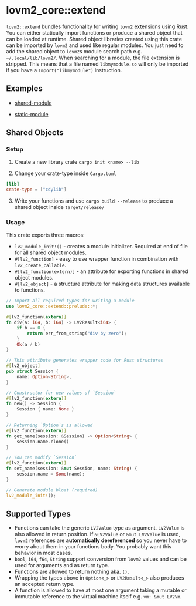 # lovm2_core::extend

`lovm2::extend` bundles functionality for writing `lovm2` extensions using Rust. You can either statically import functions or produce a shared object that can be loaded at runtime.
Shared object libraries created using this crate can be imported by `lovm2` and used like regular modules. You just need to add the shared object to `lovm2`s module search path e.g. `~/.local/lib/lovm2/`. When searching for a module, the file extension is stripped. This means that a file named `libmymodule.so` will only be imported if you have a `Import("libmymodule")` instruction.

## Examples

- [shared-module](https://github.com/lausek/lovm2/tree/master/examples/shared-module)

- [static-module](https://github.com/lausek/lovm2/tree/master/examples/static-module)

## Shared Objects

### Setup

1. Create a new library crate `cargo init <name> --lib`

2. Change your crate-type inside `Cargo.toml`

``` toml
[lib]
crate-type = ["cdylib"]
```

3. Write your functions and use `cargo build --release` to produce
a shared object inside `target/release/`

### Usage

This crate exports three macros:

- `lv2_module_init!()` - creates a module initializer. Required at end of file for all shared object modules.
- `#[lv2_function]` - easy to use wrapper function in combination with `lv2_create_callable`.
- `#[lv2_function(extern)]` - an attribute for exporting functions in shared object modules.
- `#[lv2_object]` - a structure attribute for making data structures available to functions.

``` rust
// Import all required types for writing a module
use lovm2_core::extend::prelude::*;

#[lv2_function(extern)]
fn div(a: i64, b: i64) -> LV2Result<i64> {
    if b == 0 {
        return err_from_string("div by zero");
    }
    Ok(a / b)
}

// This attribute generates wrapper code for Rust structures
#[lv2_object]
pub struct Session {
    name: Option<String>,
}

// Constructor for new values of `Session`
#[lv2_function(extern)]
fn new() -> Session {
    Session { name: None }
}

// Returning `Option`s is allowed
#[lv2_function(extern)]
fn get_name(session: &Session) -> Option<String> {
    session.name.clone()
}

// You can modify `Session`
#[lv2_function(extern)]
fn set_name(session: &mut Session, name: String) {
    session.name = Some(name);
}

// Generate module bloat (required)
lv2_module_init!();
```

## Supported Types

- Functions can take the generic `LV2Value` type as argument. `LV2Value` is also allowed in return position. If `&LV2Value` or `&mut LV2Value` is used, `lovm2` references are **automatically dereferenced** so you never have to worry about them in your functions body. You probably want this behavior in most cases.
- `bool`, `i64`, `f64`, `String` support conversion from `lovm2` values and can be used for arguments and as return type.
- Functions are allowed to return nothing aka. `()`.
- Wrapping the types above in `Option<_>` or `LV2Result<_>` also produces an accepted return type.
- A function is allowed to have at most one argument taking a mutable or immutable reference to the virtual machine itself e.g. `vm: &mut LV2Vm`.